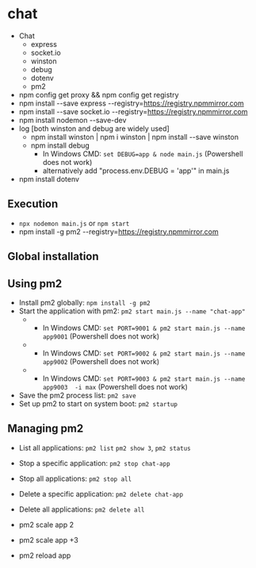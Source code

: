 # chat
- Chat 
    - express
    - socket.io
    - winston
    - debug
    - dotenv
    - pm2
- npm config get proxy && npm config get registry
- npm install --save express --registry=https://registry.npmmirror.com
- npm install --save socket.io --registry=https://registry.npmmirror.com
- npm install nodemon --save-dev
- log [both winston and debug are widely used]
    - npm install winston | npm i winston | npm install --save winston
    - npm install debug 
        - In Windows CMD: `set DEBUG=app & node main.js` (Powershell does not work)
        - alternatively add "process.env.DEBUG = 'app'" in main.js
- npm install dotenv

## Execution
- `npx nodemon main.js` or `npm start` 
- npm install -g pm2 --registry=https://registry.npmmirror.com

## Global installation
## Using pm2
- Install pm2 globally: `npm install -g pm2`
- Start the application with pm2: `pm2 start main.js --name "chat-app"`
    - - In Windows CMD: `set PORT=9001 & pm2 start main.js --name app9001` (Powershell does not work)
    - - In Windows CMD: `set PORT=9002 & pm2 start main.js --name app9002` (Powershell does not work)
    - - In Windows CMD: `set PORT=9003 & pm2 start main.js --name app9003  -i max` (Powershell does not work)
- Save the pm2 process list: `pm2 save`
- Set up pm2 to start on system boot: `pm2 startup`

## Managing pm2
- List all applications: `pm2 list` `pm2 show 3`, `pm2 status`
- Stop a specific application: `pm2 stop chat-app`
- Stop all applications: `pm2 stop all`
- Delete a specific application: `pm2 delete chat-app`
- Delete all applications: `pm2 delete all`

- pm2 scale app 2
- pm2 scale app +3
- pm2 reload app
